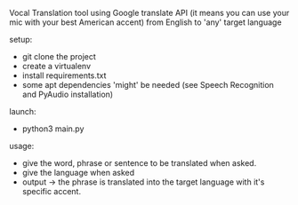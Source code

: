 Vocal Translation tool using Google translate API (it means you can use your mic with your best American accent)
from English to 'any' target language 

setup:
- git clone the project 
- create a virtualenv
- install requirements.txt
- some apt dependencies 'might' be needed (see Speech Recognition and PyAudio installation)


launch:
- python3 main.py

usage:
- give the word, phrase or sentence to be translated when asked.
- give the language when asked
- output -> the phrase is translated into the target language with it's specific accent.
